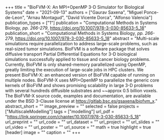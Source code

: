 +++
title = "BioFVM-X: An MPI+OpenMP 3-D Simulator for Biological Systems"
date = "2021-09-13"
authors = ["Gaurav Saxena", "Miguel Ponce-de-Leon", "Arnau Montagud", "David Vicente Dorca", "Alfonso Valencia"]
publication_types = ["1"]
publication = "Computational Methods in Systems Biology, _pp. 266-279_, https://doi.org/10.1007/978-3-030-85633-5_18"
publication_short = "Computational Methods in Systems Biology, _pp. 266-279_, https://doi.org/10.1007/978-3-030-85633-5_18"
abstract = "Multi-scale simulations require parallelization to address large-scale problems, such as real-sized tumor simulations. BioFVM is a software package that solves diffusive transport Partial Differential Equations for 3-D biological simulations successfully applied to tissue and cancer biology problems. Currently, BioFVM is only shared-memory parallelized using OpenMP, greatly limiting the execution of large-scale jobs in HPC clusters. We present BioFVM-X: an enhanced version of BioFVM capable of running on multiple nodes. BioFVM-X uses MPI+OpenMP to parallelize the generic core kernels of BioFVM and shows promising scalability in large 3-D problems with several hundreds diffusible substrates and ~~approx 0.5 billion voxels. The BioFVM-X source code, examples and documentation, are available under the BSD 3-Clause license at https://gitlab.bsc.es/gsaxena/biofvm_x."
abstract_short = ""
image_preview = ""
selected = false
projects = ["MultiscaleModelling"]
tags = ["modelling"]
url_pdf = "https://link.springer.com/chapter/10.1007/978-3-030-85633-5_18"
url_preprint = ""
url_code = ""
url_dataset = ""
url_project = ""
url_slides = ""
url_video = ""
url_poster = ""
url_source = ""
math = true
highlight = true
[header]
image = ""
caption = ""
+++
